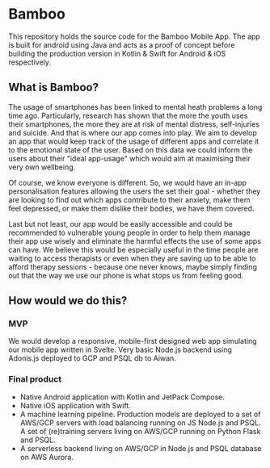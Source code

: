 # Bamboo 
This repository holds the source code for the Bamboo Mobile App. The app is built for android using Java and acts as a proof of concept before building the production version in Kotlin & Swift for Android & iOS respectively.

## What is Bamboo?
The usage of smartphones has been linked to mental heath problems a long time ago. Particularly, research has shown that the more the youth uses their smartphones, the more they are at risk of mental distress, self-injuries and suicide. And that is where our app comes into play. We aim to develop an app that would keep track of the usage of different apps and correlate it to the emotional state of the user. Based on this data we could inform the users about their "ideal app-usage" which would aim at maximising their very own wellbeing.

Of course, we know everyone is different. So, we would have an in-app personalisation features allowing the users the set their goal - whether they are looking to find out which apps contribute to their anxiety, make them feel depressed, or make them dislike their bodies, we have them covered.

Last but not least, our app would be easily accessible and could be recommended to vulnerable young people in order to help them manage their app use wisely and eliminate the harmful effects the use of some apps can have. We believe this would be especially useful in the time people are waiting to access therapists or even when they are saving up to be able to afford therapy sessions - because one never knows, maybe simply finding out that the way we use our phone is what stops us from feeling good.

## How would we do this?
### MVP
We would develop a responsive, mobile-first designed web app simulating our mobile app written in Svelte. Very basic Node.js backend using Adonis.js deployed to GCP and PSQL db to Aiwan.
### Final product
* Native Android application with Kotlin and JetPack Compose.
* Native iOS application with Swift.
* A machine learning pipeline. Production models are deployed to a set of AWS/GCP servers with load balancing running on JS Node.js and PSQL. A set of (re)training servers living on AWS/GCP running on Python Flask and PSQL.
* A serverless backend living on AWS/GCP in Node.js and PSQL database on AWS Aurora.



 
